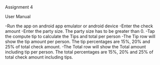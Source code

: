 
Assignment 4

User Manual

-Run the app on android app emulator or android device 
-Enter the check amount 
-Enter the party size. The party size has to be greater than 0.
-Tap the compute tip to calculate the Tips and total per person
-The Tip row will show the tip amount per person. The tip percentages are 15%, 20% and 25% of total check amount.
-The Total row will show the Total amount including tip per person. The total percentages are 15%, 20% and 25% of total check amount including tips.
 

